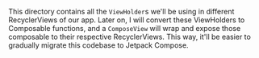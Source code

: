 This directory contains all the `ViewHolder`s we'll be using in different RecyclerViews of our app.
Later on, I will convert these ViewHolders to Composable functions, and a `ComposeView` will wrap
and expose those composable to their respective RecyclerViews.
This way, it'll be easier to gradually migrate this codebase to Jetpack Compose.